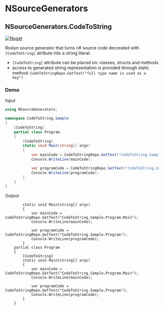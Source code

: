 # NSourceGenerators

## NSourceGenerators.CodeToString

[![Nuget](https://img.shields.io/nuget/v/NSourceGenerators.CodeToString?color=%23004880&label=NSourceGenerators.CodeToString)](https://www.nuget.org/packages/NSourceGenerators.CodeToString)


Roslyn source generator that turns c# source code decorated with `[CodeToString]` atribute into a string literal.

- `[CodeToString]` attribute can be placed on: classes, structs and methods
- access to generated string representation is provided through static method: `CodeToStringRepo.GetText("full type name is used as a key")`

### Demo

Input
```csharp
using NSourceGenerators;

namespace CodeToString.Sample
{
    [CodeToString]
    partial class Program
    {
        [CodeToString]       
        static void Main(string[] args)
        {
            var mainCode = CodeToStringRepo.GetText("CodeToString.Sample.Program.Main");
            Console.WriteLine(mainCode);

            var programCode = CodeToStringRepo.GetText("CodeToString.Sample.Program");
            Console.WriteLine(programCode);
        }        
    }
}
```
Output
```
        static void Main(string[] args)
        {
            var mainCode = CodeToStringRepo.GetText("CodeToString.Sample.Program.Main");
            Console.WriteLine(mainCode);

            var programCode = CodeToStringRepo.GetText("CodeToString.Sample.Program");
            Console.WriteLine(programCode);
        }
    partial class Program
    {
        [CodeToString]
        static void Main(string[] args)
        {
            var mainCode = CodeToStringRepo.GetText("CodeToString.Sample.Program.Main");
            Console.WriteLine(mainCode);

            var programCode = CodeToStringRepo.GetText("CodeToString.Sample.Program");
            Console.WriteLine(programCode);
        }
    }
```
